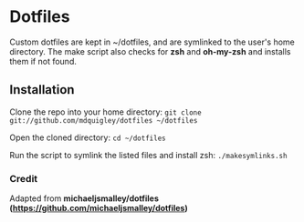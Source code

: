 # Dotfiles
Custom dotfiles are kept in ~/dotfiles, and are symlinked to the user's home directory. The make script also checks for **zsh** and **oh-my-zsh** and installs them if not found.

## Installation
Clone the repo into your home directory:
`git clone git://github.com/mdquigley/dotfiles ~/dotfiles`

Open the cloned directory:
`cd ~/dotfiles`

Run the script to symlink the listed files and install zsh:
`./makesymlinks.sh`

### Credit
Adapted from **michaeljsmalley/dotfiles (https://github.com/michaeljsmalley/dotfiles)**
